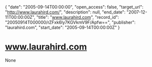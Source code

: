 {
  "date": "2005-09-14T00:00:00", 
  "open_access": false, 
  "target_url": "http://www.laurahird.com/", 
  "description": null, 
  "end_date": "2007-12-11T00:00:00Z", 
  "title": "www.laurahird.com", 
  "record_id": "20050914T000000/rZFxk6ly7KGVkmV9F/Apfw==", 
  "publisher": "laurahird.com", 
  "start_date": "2005-09-14T00:00:00Z"
}

# www.laurahird.com

None